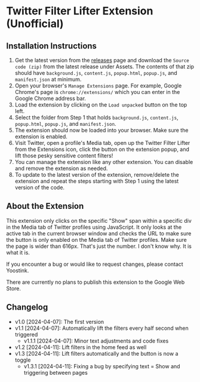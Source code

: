 # Twitter Filter Lifter Extension (Unofficial)

## Installation Instructions

1. Get the latest version from the [releases](https://github.com/theyoostink/twitter-filter-lifter/releases) page and download the `Source code (zip)` from the latest release under Assets. The contents of that zip should have `background.js`, `content.js`, `popup.html`, `popup.js`, and `manifest.json` at minimum.
2. Open your browser's `Manage Extensions` page. For example, Google Chrome's page is `chrome://extensions/` which you can enter in the Google Chrome address bar.
3. Load the extension by clicking on the `Load unpacked` button on the top left.
4. Select the folder from Step 1 that holds `background.js`, `content.js`, `popup.html`, `popup.js`, and `manifest.json`.
5. The extension should now be loaded into your browser. Make sure the extension is enabled.
6. Visit Twitter, open a profile's Media tab, open up the Twitter Filter Lifter from the Extensions icon, click the button on the extension popup, and lift those pesky sensitive content filters!
7. You can manage the extension like any other extension. You can disable and remove the extension as needed.
8. To update to the latest version of the extension, remove/delete the extension and repeat the steps starting with Step 1 using the latest version of the code.

## About the Extension

This extension only clicks on the specific "Show" span within a specific div in the Media tab of Twitter profiles using JavaScript. It only looks at the active tab in the current browser window and checks the URL to make sure the button is only enabled on the Media tab of Twitter profiles. Make sure the page is wider than 616px. That's just the number. I don't know why. It is what it is.

If you encounter a bug or would like to request changes, please contact Yoostink.

There are currently no plans to publish this extension to the Google Web Store.

## Changelog

- v1.0 [2024-04-07]: The first version
- v1.1 [2024-04-07]: Automatically lift the filters every half second when triggered
	- v1.1.1 [2024-04-07]: Minor text adjustments and code fixes
- v1.2 [2024-04-11]: Lift filters in the home feed as well
- v1.3 [2024-04-11]: Lift filters automatically and the button is now a toggle
	- v1.3.1 [2024-04-11]: Fixing a bug by specifying text = Show and triggering between pages